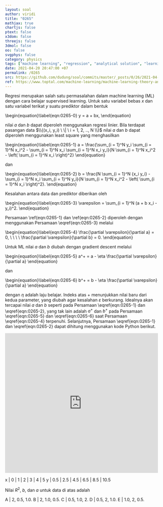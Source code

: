 ```yaml
---
layout: soal
author: viridi
title: "0265"
mathjax: true
chartjs: false
ptext: false
x3dom: false
threejs: false
3dmol: false
oo: false
svgphys: false
category: physics
tags: ["machine learning", "regression", "analytical solution", "learning type", "learning model", "tutorial-6", "fi3201", "2020-2"]
date: 2021-04-20 20:47:00 +07
permalink: /0265
src: https://github.com/dudung/soal/commits/master/_posts/0/26/2021-04-20-machine-learning-5.md
ref: https://www.toptal.com/machine-learning/machine-learning-theory-an-introductory-primer
---
```

Regresi merupakan salah satu permasalahan dalam machine learning (ML) dengan cara belajar supervised learning. Untuk satu variabel bebas $x$ dan satu variabel terikat $y$ suatu prediktor dalam bentuk

\begin{equation}\label{eqn:0265-0}
y = a + bx,
\end{equation}

nilai $a$ dan $b$ dapat diperoleh menggunakan regresi linier. Bila terdapat pasangan data $\\{(x_i, y_i) \ \| \ i = 1, 2, .., N \\}$ nilai $a$ dan $b$ dapat diperoleh menggunakan least square yang menghasilkan

\begin{equation}\label{eqn:0265-1}
a = \frac{\sum_{i = 1}^N y_i \sum_{i = 1}^N x_i^2 - \sum_{i = 1}^N x_i \sum_{i = 1}^N x_i y_i}{N \sum_{i = 1}^N x_i^2 - \left( \sum_{i = 1}^N x_i \right)^2}
\end{equation}

dan

\begin{equation}\label{eqn:0265-2}
b = \frac{N \sum_{i = 1}^N {x_i y_i} - \sum_{i = 1}^N x_i \sum_{i = 1}^N y_i}{N \sum_{i = 1}^N x_i^2 - \left( \sum_{i = 1}^N x_i \right)^2}.
\end{equation}

Kesalahan antara data dan prediktor diberikan oleh

\begin{equation}\label{eqn:0265-3}
\varepsilon = \sum_{i = 1}^N (a + b x_i - y_i)^2.
\end{equation}

Persamaan \ref{eqn:0265-1} dan \ref{eqn:0265-2} diperoleh dengan menggunakan Persamaan \eqref{eqn:0265-3} melalui

\begin{equation}\label{eqn:0265-4}
\frac{\partial \varepsilon}{\partial a} = 0, \ \ \ \ \frac{\partial \varepsilon}{\partial b} = 0.
\end{equation}

Untuk ML nilai $a$ dan $b$ diubah dengan gradient descent melalui

\begin{equation}\label{eqn:0265-5}
a^+ = a - \eta \frac{\partial \varepsilon}{\partial a}
\end{equation}

dan

\begin{equation}\label{eqn:0265-6}
b^+ = b - \eta \frac{\partial \varepsilon}{\partial a}
\end{equation}

dengan $\eta$ adalah laju belajar. Indeks atas $+$ menunjukkan nilai baru dari kedua parameter, yang diubah agar kesalahan $\varepsilon$ berkurang. Idealnya akan tercapai nilai $a$ dan $b$ seperti pada Persamaan \eqref{eqn:0265-1} dan \eqref{eqn:0265-2}, yang tak lain adalah $a^+$ dan $b^+$ pada Persamaan \eqref{eqn:0265-5} dan \eqref{eqn:0265-6} saat Persamaan \eqref{eqn:0265-4} terpenuhi. Selanjutnya, Persamaan \eqref{eqn:0265-1} dan \eqref{eqn:0265-2} dapat dihitung menggunakan kode Python berikut.

<iframe src="https://trinket.io/embed/python/d7335e9ae0" width="100%" height="460" frameborder="0" marginwidth="0" marginheight="0" allowfullscreen></iframe>

x | 0 | 1 | 2 | 3 | 4 | 5
y | 0.5 | 2.5 | 4.5 | 6.5 | 8.5 | 10.5

Nilai $R^2$, $b$, dan $a$ untuk data di atas adalah

A | $2$, $0.5$, $1.0$.
B | $2$, $1.0$, $0.5$.
C | $0.5$, $1.0$, $2$.
D | $0.5$, $2$, $1.0$.
E | $1.0$, $2$, $0.5$.
